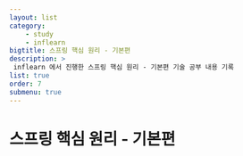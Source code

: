 ```yaml
---
layout: list
category: 
    - study
    - inflearn
bigtitle: 스프링 핵심 원리 - 기본편
description: >
 inflearn 에서 진행한 스프링 핵심 원리 - 기본편 기술 공부 내용 기록
list: true
order: 7
submenu: true
---
```

# 스프링 핵심 원리 - 기본편



